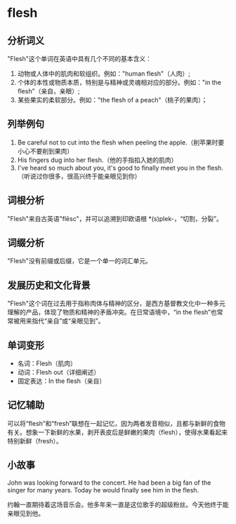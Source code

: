 # flesh

## 分析词义

  

"Flesh"这个单词在英语中具有几个不同的基本含义：

  

1.  动物或人体中的肌肉和软组织。例如："human flesh"（人肉）;
2.  个体的本性或物质本质，特别是与精神或灵魂相对应的部分。例如："in the flesh"（亲自，亲眼）;
3.  某些果实的柔软部分。例如："the flesh of a peach"（桃子的果肉）；

  

## 列举例句

  

1.  Be careful not to cut into the flesh when peeling the apple.（削苹果时要小心不要削到果肉）
2.  His fingers dug into her flesh.（他的手指掐入她的肌肉）
3.  I've heard so much about you, it's good to finally meet you in the flesh.（听说过你很多，很高兴终于能亲眼见到你）

  

## 词根分析

  

"Flesh"来自古英语"flēsc"，并可以追溯到印欧语根 \*(s)plek-，“切割，分裂”。

  

## 词缀分析

  

"Flesh"没有前缀或后缀，它是一个单一的词汇单元。

  

## 发展历史和文化背景

  

"Flesh"这个词在过去用于指称肉体与精神的区分，是西方基督教文化中一种多元理解的产品，体现了物质和精神的矛盾冲突。在日常语境中，“in the flesh”也常常被用来指代“亲自”或“亲眼见到”。

  

## 单词变形

  

*   名词：Flesh（肌肉）
*   动词：Flesh out（详细阐述）
*   固定表达：In the flesh（亲自）

  

## 记忆辅助

  

可以将“flesh”和“fresh”联想在一起记忆，因为两者发音相似，且都与新鲜的食物有关。想象一下新鲜的水果，剥开表皮后是鲜嫩的果肉（flesh），使得水果看起来特别新鲜（fresh）。

  

## 小故事

  

John was looking forward to the concert. He had been a big fan of the singer for many years. Today he would finally see him in the flesh.

  

约翰一直期待着这场音乐会。他多年来一直是这位歌手的超级粉丝。今天他终于能亲眼见到他。
